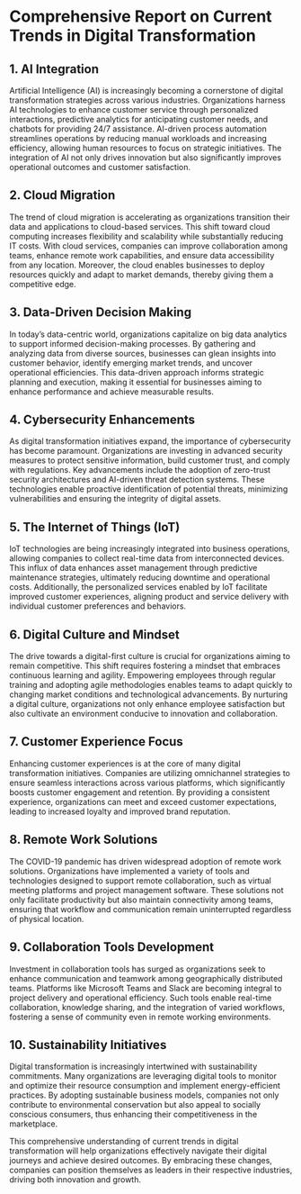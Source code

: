 # Comprehensive Report on Current Trends in Digital Transformation

## 1. AI Integration
Artificial Intelligence (AI) is increasingly becoming a cornerstone of digital transformation strategies across various industries. Organizations harness AI technologies to enhance customer service through personalized interactions, predictive analytics for anticipating customer needs, and chatbots for providing 24/7 assistance. AI-driven process automation streamlines operations by reducing manual workloads and increasing efficiency, allowing human resources to focus on strategic initiatives. The integration of AI not only drives innovation but also significantly improves operational outcomes and customer satisfaction.

## 2. Cloud Migration
The trend of cloud migration is accelerating as organizations transition their data and applications to cloud-based services. This shift toward cloud computing increases flexibility and scalability while substantially reducing IT costs. With cloud services, companies can improve collaboration among teams, enhance remote work capabilities, and ensure data accessibility from any location. Moreover, the cloud enables businesses to deploy resources quickly and adapt to market demands, thereby giving them a competitive edge.

## 3. Data-Driven Decision Making
In today’s data-centric world, organizations capitalize on big data analytics to support informed decision-making processes. By gathering and analyzing data from diverse sources, businesses can glean insights into customer behavior, identify emerging market trends, and uncover operational efficiencies. This data-driven approach informs strategic planning and execution, making it essential for businesses aiming to enhance performance and achieve measurable results.

## 4. Cybersecurity Enhancements
As digital transformation initiatives expand, the importance of cybersecurity has become paramount. Organizations are investing in advanced security measures to protect sensitive information, build customer trust, and comply with regulations. Key advancements include the adoption of zero-trust security architectures and AI-driven threat detection systems. These technologies enable proactive identification of potential threats, minimizing vulnerabilities and ensuring the integrity of digital assets.

## 5. The Internet of Things (IoT)
IoT technologies are being increasingly integrated into business operations, allowing companies to collect real-time data from interconnected devices. This influx of data enhances asset management through predictive maintenance strategies, ultimately reducing downtime and operational costs. Additionally, the personalized services enabled by IoT facilitate improved customer experiences, aligning product and service delivery with individual customer preferences and behaviors.

## 6. Digital Culture and Mindset
The drive towards a digital-first culture is crucial for organizations aiming to remain competitive. This shift requires fostering a mindset that embraces continuous learning and agility. Empowering employees through regular training and adopting agile methodologies enables teams to adapt quickly to changing market conditions and technological advancements. By nurturing a digital culture, organizations not only enhance employee satisfaction but also cultivate an environment conducive to innovation and collaboration.

## 7. Customer Experience Focus
Enhancing customer experiences is at the core of many digital transformation initiatives. Companies are utilizing omnichannel strategies to ensure seamless interactions across various platforms, which significantly boosts customer engagement and retention. By providing a consistent experience, organizations can meet and exceed customer expectations, leading to increased loyalty and improved brand reputation.

## 8. Remote Work Solutions
The COVID-19 pandemic has driven widespread adoption of remote work solutions. Organizations have implemented a variety of tools and technologies designed to support remote collaboration, such as virtual meeting platforms and project management software. These solutions not only facilitate productivity but also maintain connectivity among teams, ensuring that workflow and communication remain uninterrupted regardless of physical location.

## 9. Collaboration Tools Development
Investment in collaboration tools has surged as organizations seek to enhance communication and teamwork among geographically distributed teams. Platforms like Microsoft Teams and Slack are becoming integral to project delivery and operational efficiency. Such tools enable real-time collaboration, knowledge sharing, and the integration of varied workflows, fostering a sense of community even in remote working environments.

## 10. Sustainability Initiatives
Digital transformation is increasingly intertwined with sustainability commitments. Many organizations are leveraging digital tools to monitor and optimize their resource consumption and implement energy-efficient practices. By adopting sustainable business models, companies not only contribute to environmental conservation but also appeal to socially conscious consumers, thus enhancing their competitiveness in the marketplace.

This comprehensive understanding of current trends in digital transformation will help organizations effectively navigate their digital journeys and achieve desired outcomes. By embracing these changes, companies can position themselves as leaders in their respective industries, driving both innovation and growth.